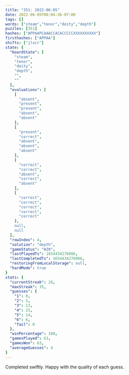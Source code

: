 ```yaml
---
title: "351: 2022-06-05"
date: 2022-06-05T06:04:36-07:00
tags: []
words: ["steam","tenor","deity","depth"]
puzzles: [351]
hashes: ["APPAAPCAAACCACACCCCCXXXXXXXXXX"]
firsthashes: ["APPAA"]
shifts: ["jlxcr"]
state: {
  "boardState": [
    "steam",
    "tenor",
    "deity",
    "depth",
    "",
    ""
  ],
  "evaluations": [
    [
      "absent",
      "present",
      "present",
      "absent",
      "absent"
    ],
    [
      "present",
      "correct",
      "absent",
      "absent",
      "absent"
    ],
    [
      "correct",
      "correct",
      "absent",
      "correct",
      "absent"
    ],
    [
      "correct",
      "correct",
      "correct",
      "correct",
      "correct"
    ],
    null,
    null
  ],
  "rowIndex": 4,
  "solution": "depth",
  "gameStatus": "WIN",
  "lastPlayedTs": 1654434276086,
  "lastCompletedTs": 1654434276086,
  "restoringFromLocalStorage": null,
  "hardMode": true
}
stats: {
  "currentStreak": 28,
  "maxStreak": 35,
  "guesses": {
    "1": 0,
    "2": 5,
    "3": 13,
    "4": 25,
    "5": 14,
    "6": 6,
    "fail": 0
  },
  "winPercentage": 100,
  "gamesPlayed": 63,
  "gamesWon": 63,
  "averageGuesses": 4
}
---
```


<!-- more -->
Completed swiftly. Happy with the quality of each guess. 

